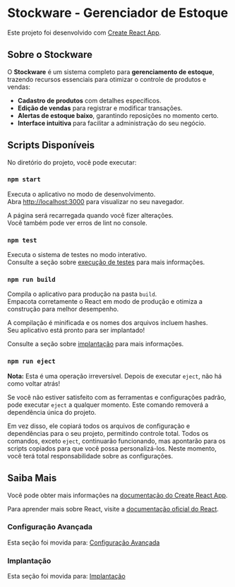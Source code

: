 # Stockware - Gerenciador de Estoque

Este projeto foi desenvolvido com [Create React App](https://github.com/facebook/create-react-app).

## Sobre o Stockware

O **Stockware** é um sistema completo para **gerenciamento de estoque**, trazendo recursos essenciais para otimizar o controle de produtos e vendas:

- **Cadastro de produtos** com detalhes específicos.
- **Edição de vendas** para registrar e modificar transações.
- **Alertas de estoque baixo**, garantindo reposições no momento certo.
- **Interface intuitiva** para facilitar a administração do seu negócio.

## Scripts Disponíveis

No diretório do projeto, você pode executar:

### `npm start`

Executa o aplicativo no modo de desenvolvimento.\
Abra [http://localhost:3000](http://localhost:3000) para visualizar no seu navegador.

A página será recarregada quando você fizer alterações.\
Você também pode ver erros de lint no console.

### `npm test`

Executa o sistema de testes no modo interativo.\
Consulte a seção sobre [execução de testes](https://facebook.github.io/create-react-app/docs/running-tests) para mais informações.

### `npm run build`

Compila o aplicativo para produção na pasta `build`.\
Empacota corretamente o React em modo de produção e otimiza a construção para melhor desempenho.

A compilação é minificada e os nomes dos arquivos incluem hashes.\
Seu aplicativo está pronto para ser implantado!

Consulte a seção sobre [implantação](https://facebook.github.io/create-react-app/docs/deployment) para mais informações.

### `npm run eject`

**Nota:** Esta é uma operação irreversível. Depois de executar `eject`, não há como voltar atrás!

Se você não estiver satisfeito com as ferramentas e configurações padrão, pode executar `eject` a qualquer momento. Este comando removerá a dependência única do projeto.

Em vez disso, ele copiará todos os arquivos de configuração e dependências para o seu projeto, permitindo controle total. Todos os comandos, exceto `eject`, continuarão funcionando, mas apontarão para os scripts copiados para que você possa personalizá-los. Neste momento, você terá total responsabilidade sobre as configurações.

## Saiba Mais

Você pode obter mais informações na [documentação do Create React App](https://facebook.github.io/create-react-app/docs/getting-started).

Para aprender mais sobre React, visite a [documentação oficial do React](https://reactjs.org/).

### Configuração Avançada

Esta seção foi movida para: [Configuração Avançada](https://facebook.github.io/create-react-app/docs/advanced-configuration)

### Implantação

Esta seção foi movida para: [Implantação](https://facebook.github.io/create-react-app/docs/deployment)
